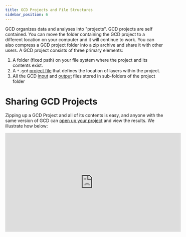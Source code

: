 ```yaml
---
title: GCD Projects and File Structures
sidebar_position: 6
---
```


GCD organizes data and analyses into "projects". GCD projects are self contained. You can move the folder containing the GCD project to a different location on your computer and it will continue to work. You can also compress a GCD project folder into a zip archive and share it with other users. A GCD project consists of three primary elements:

1. A folder (fixed path) on your file system where the project and its contents exist.
2. A `*.gcd` [project file](/gcd-concepts/project/-gcd-files) that defines the location of layers within the project.
3. All the GCD [input](/gcd-concepts/project/inputs-folder) and [output](/gcd-concepts/project/analsyses-folder) files stored in sub-folders of the project folder

# Sharing GCD Projects


Zipping up a GCD Project and all of its contents is easy, and anyone with the same version of GCD can [open up your project](/Help/project-menu/open-project.html) and view the results. We illustrate how below:

<div align="center">
  <iframe width="560" height="315" src="https://www.youtube.com/embed/s2v0-1c9XCg?rel=0" frameborder="0" allow="autoplay; encrypted-media" allowfullscreen></iframe>
</div>
